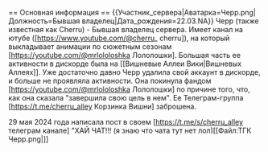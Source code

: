 == Основная информация ==
{{Участник_сервера|Аватарка=Черр.png|Должность=Бывшая владелец|Дата_рождения=22.03.NA}}
Черр (также известная как Cherru) - Бывшая владелец сервера. Имеет канал на ютубе ([https://www.youtube.com/@cherru_ cherru]), на который выкладывает анимации по сюжетным сезонам [https://youtube.com/@mrlololoshka Лололошки]. Большая часть ее активности в дискорде была на [[Вишневые Аллеи Вики|Вишневых Аллеях]]. Уже достаточно давно Черр удалила свой аккаунт в дискорде, и больше не проявляла активности. Она покинула фандом [https://youtube.com/@mrlololoshka Лололошки] по причине того, что, как она сказала "завершила свою цель в нем".  Ее Телеграм-группа [https://t.me/cherru_alley Корзинка Вишни] заброшена.

29 мая 2024 года написала пост в своем [https://t.me/s/cherru_alley телеграм канале] "ХАЙ ЧАТ!!! (я знаю что чата тут нет лол)<ref>[[Файл:ТГК Черр.png|]]

 
 